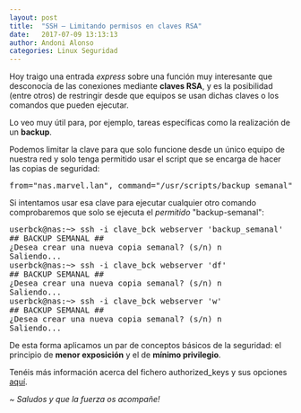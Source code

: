 ```yaml
---
layout: post
title:  "SSH – Limitando permisos en claves RSA"
date:   2017-07-09 13:13:13
author: Andoni Alonso
categories: Linux Seguridad
---
```


<p style="text-align:left;">Hoy traigo una entrada <em>express</em> sobre una función muy interesante que desconocía de las conexiones mediante <strong>claves RSA</strong>, y es la posibilidad (entre otros) de restringir desde que equipos se usan dichas claves o los comandos que pueden ejecutar.</p>
Lo veo muy útil para, por ejemplo, tareas específicas como la realización de un <strong>backup</strong>.

Podemos limitar la clave para que solo funcione desde un único equipo de nuestra red y solo tenga permitido usar el script que se encarga de hacer las copias de seguridad:
<pre class="code">from="nas.marvel.lan", command="/usr/scripts/backup_semanal" ssh-rsa AAAA...V9S7 userbck@marvel.lan</pre>
Si intentamos usar esa clave para ejecutar cualquier otro comando comprobaremos que solo se ejecuta el <em>permitido</em> "backup-semanal":
<pre class="code">userbck@nas:~> ssh -i clave_bck webserver 'backup_semanal'
## BACKUP SEMANAL ##
¿Desea crear una nueva copia semanal? (s/n) n
Saliendo...
userbck@nas:~> ssh -i clave_bck webserver 'df'
## BACKUP SEMANAL ##
¿Desea crear una nueva copia semanal? (s/n) n
Saliendo...
userbck@nas:~> ssh -i clave_bck webserver 'w'
## BACKUP SEMANAL ##
¿Desea crear una nueva copia semanal? (s/n) n
Saliendo...</pre>
De esta forma aplicamos un par de conceptos básicos de la seguridad: el principio de <strong>menor exposición</strong> y el de <strong>mínimo privilegio</strong>.


<p style="text-align:left;">Tenéis más información acerca del fichero authorized_keys y sus opciones <a href="http://man.openbsd.org/OpenBSD-current/man8/sshd.8#AUTHORIZED_KEYS_FILE_FORMAT">aquí</a>.</p>
<p style="text-align:left;"><em>~ Saludos y que la fuerza os acompañe!</em></p>

